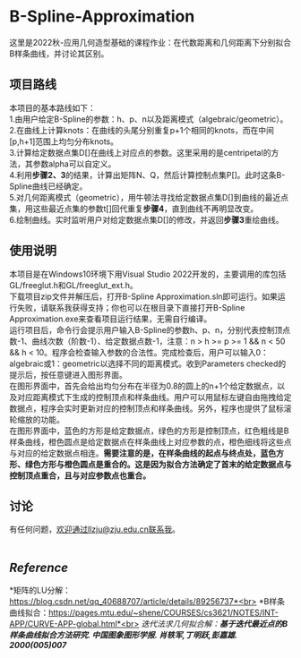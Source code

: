 # B-Spline-Approximation
这里是2022秋-应用几何造型基础的课程作业：在代数距离和几何距离下分别拟合B样条曲线，并讨论其区别。<br>
## 项目路线
本项目的基本路线如下：<br>
1.由用户给定B-Spline的参数：h、p、n以及距离模式（algebraic/geometric）。<br>
2.在曲线上计算knots：在曲线的头尾分别重复p+1个相同的knots，而在中间[p,h+1]范围上均匀分布knots。<br>
3.计算给定数据点集D[]在曲线上对应点的参数。这里采用的是centripetal的方法，其参数alpha可以自定义。<br>
4.利用**步骤2、3**的结果，计算出矩阵N、Q，然后计算控制点集P[]。此时这条B-Spline曲线已经确定。<br>
5.对几何距离模式（geometric），用牛顿法寻找给定数据点集D[]到曲线的最近点集，用这些最近点集的参数t[]回代重复**步骤4**，直到曲线不再明显改变。<br>
6.绘制曲线。实时监听用户对给定数据点集D[]的修改，并返回**步骤3**重绘曲线。<br>
## 使用说明
本项目是在Windows10环境下用Visual Studio 2022开发的，主要调用的库包括GL/freeglut.h和GL/freeglut_ext.h。<br>
下载项目zip文件并解压后，打开B-Spline Approximation.sln即可运行。如果运行失败，请联系我获得支持；你也可以在根目录下直接打开B-Spline Approximation.exe来查看项目运行结果，无需自行编译。<br>
运行项目后，命令行会提示用户输入B-Spline的参数h、p、n，分别代表控制顶点数-1、曲线次数（阶数-1）、给定数据点数-1，注意：n > h >= p >= 1 && n < 50 && h < 10。程序会检查输入参数的合法性。完成检查后，用户可以输入0：algebraic或1：geometric以选择不同的距离模式。收到Parameters checked的提示后，按任意键进入图形界面。<br>
在图形界面中，首先会给出均匀分布在半径为0.8的圆上的n+1个给定数据点，以及对应距离模式下生成的控制顶点和样条曲线。用户可以用鼠标左键自由拖拽给定数据点，程序会实时更新对应的控制顶点和样条曲线。另外，程序也提供了鼠标滚轮缩放的功能。<br>
在图形界面中，蓝色的方形是给定数据点，绿色的方形是控制顶点，红色粗线是B样条曲线，橙色圆点是给定数据点在样条曲线上对应参数的点，橙色细线将这些点与对应的给定数据点相连。**需要注意的是，在样条曲线的起点与终点处，蓝色方形、绿色方形与橙色圆点是重合的。这是因为拟合方法确定了首末的给定数据点与控制顶点重合，且与对应参数点也重合。**<br>
## 讨论
有任何问题，欢迎通过llzju@zju.edu.cn联系我。<br><br>
## *Reference*<br>
*矩阵的LU分解：https://blog.csdn.net/qq_40688707/article/details/89256737*<br>
*B样条曲线拟合：https://pages.mtu.edu/~shene/COURSES/cs3621/NOTES/INT-APP/CURVE-APP-global.html*<br>
*迭代法求几何拟合解：***基于迭代最近点的B样条曲线拟合方法研究. 中国图象图形学报. 肖轶军,丁明跃,彭嘉雄. 2000(005)007****<br>

